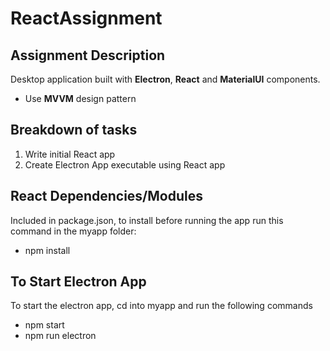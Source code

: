 # ReactAssignment

## Assignment Description
Desktop application built with __Electron__, __React__ and __MaterialUI__ components.
* Use __MVVM__ design pattern

## Breakdown of tasks
1. Write initial React app
2. Create Electron App executable using React app

## React Dependencies/Modules
Included in package.json, to install before running the app run this command in the myapp folder:
* npm install

## To Start Electron App
To start the electron app, cd into myapp and run the following commands
* npm start
* npm run electron